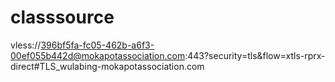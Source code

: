 # classsource
vless://396bf5fa-fc05-462b-a6f3-00ef055b442d@mokapotassociation.com:443?security=tls&flow=xtls-rprx-direct#TLS_wulabing-mokapotassociation.com
